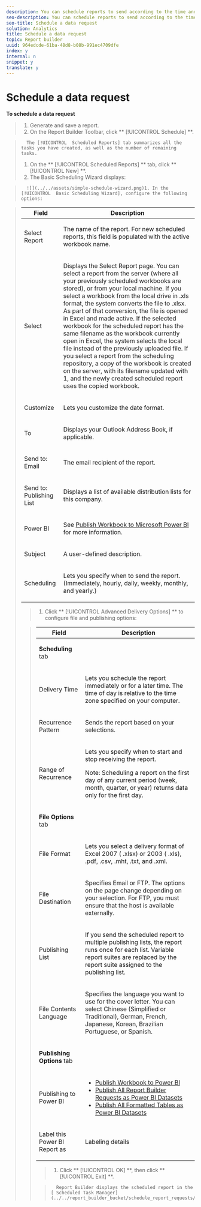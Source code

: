 ```yaml
---
description: You can schedule reports to send according to the time and file format that you define.
seo-description: You can schedule reports to send according to the time and file format that you define.
seo-title: Schedule a data request
solution: Analytics
title: Schedule a data request
topic: Report builder
uuid: 964edcde-61ba-48d8-b08b-991ec4709dfe
index: y
internal: n
snippet: y
translate: y
---
```


# Schedule a data request

**To schedule a data request** 

>1. Generate and save a report.
>1. On the Report Builder Toolbar, click ** [!UICONTROL  Schedule] **.

>       The [!UICONTROL  Scheduled Reports] tab summarizes all the tasks you have created, as well as the number of remaining tasks. 
>1. On the ** [!UICONTROL  Scheduled Reports] ** tab, click ** [!UICONTROL  New] **.
>1. The Basic Scheduling Wizard displays:

>       ![](../../assets/simple-schedule-wizard.png)1. In the [!UICONTROL  Basic Scheduling Wizard], configure the following options:


>    <table id="table_6D5B1B832EB0451293F1902E2A1D1068"> 
 <thead> 
  <tr> 
   <th colname="col1" class="entry"> Field </th> 
   <th colname="col2" class="entry"> Description </th> 
  </tr>
 </thead>
 <tbody> 
  <tr> 
   <td colname="col1"> <p>Select Report </p> </td> 
   <td colname="col2"> <p>The name of the report. For new scheduled reports, this field is populated with the active workbook name. </p> </td> 
  </tr> 
  <tr> 
   <td colname="col1"> <p>Select </p> </td> 
   <td colname="col2"> <p>Displays the <span class="wintitle"> Select Report</span> page. You can select a report from the server (where all your previously scheduled workbooks are stored), or from your local machine. If you select a workbook from the local drive in <span class="filepath"> .xls</span> format, the system converts the file to <span class="filepath"> .xlsx</span>. As part of that conversion, the file is opened in Excel and made active. If the selected workbook for the scheduled report has the same filename as the workbook currently open in Excel, the system selects the local file instead of the previously uploaded file. If you select a report from the scheduling repository, a copy of the workbook is created on the server, with its filename updated with 1, and the newly created scheduled report uses the copied workbook. </p> </td> 
  </tr> 
  <tr> 
   <td colname="col1"> <p>Customize </p> </td> 
   <td colname="col2"> <p>Lets you customize the date format. </p> </td> 
  </tr> 
  <tr> 
   <td colname="col1"> <p>To </p> </td> 
   <td colname="col2"> <p>Displays your Outlook Address Book, if applicable. </p> </td> 
  </tr> 
  <tr> 
   <td colname="col1"> <p>Send to: Email </p> </td> 
   <td colname="col2"> <p>The email recipient of the report. </p> </td> 
  </tr> 
  <tr> 
   <td colname="col1"> <p>Send to: Publishing List </p> </td> 
   <td colname="col2"> <p>Displays a list of available distribution lists for this company. </p> </td> 
  </tr> 
  <tr> 
   <td colname="col1"> <p>Power BI </p> </td> 
   <td colname="col2"> <p>See <a href="../../report_builder_bucket/power_bi/integration-power-bi.md#section_BA137EA92A46483F83BB5C1C40FBA002" format="dita" scope="local"> Publish Workbook to Microsoft Power BI</a> for more information. </p> </td> 
  </tr> 
  <tr> 
   <td colname="col1"> <p>Subject </p> </td> 
   <td colname="col2"> <p>A user-defined description. </p> </td> 
  </tr> 
  <tr> 
   <td colname="col1"> <p>Scheduling </p> </td> 
   <td colname="col2"> <p> Lets you specify when to send the report. (Immediately, hourly, daily, weekly, monthly, and yearly.) </p> </td> 
  </tr> 
 </tbody> 
</table>

>1. Click ** [!UICONTROL  Advanced Delivery Options] ** to configure file and publishing options:


>    <table id="table_1BA8A5600DE94A33B83B096E69CE15F3"> 
 <thead> 
  <tr> 
   <th colname="col1" class="entry"> Field </th> 
   <th colname="col2" class="entry"> Description </th> 
  </tr>
 </thead>
 <tbody> 
  <tr> 
   <td colname="col1"> <p><b>Scheduling</b> tab </p> </td> 
   <td colname="col2"> </td> 
  </tr> 
  <tr> 
   <td colname="col1"> <p>Delivery Time </p> </td> 
   <td colname="col2"> <p>Lets you schedule the report immediately or for a later time. The time of day is relative to the time zone specified on your computer. </p> </td> 
  </tr> 
  <tr> 
   <td colname="col1"> <p>Recurrence Pattern </p> </td> 
   <td colname="col2"> <p>Sends the report based on your selections. </p> </td> 
  </tr> 
  <tr> 
   <td colname="col1"> <p>Range of Recurrence </p> </td> 
   <td colname="col2"> <p>Lets you specify when to start and stop receiving the report. </p> <p> <p>Note:  Scheduling a report on the first day of any current period (week, month, quarter, or year) returns data only for the first day. </p> </p> </td> 
  </tr> 
  <tr> 
   <td colname="col1"> <p><b>File Options</b> tab </p> </td> 
   <td colname="col2"> </td> 
  </tr> 
  <tr> 
   <td colname="col1"> <p>File Format </p> </td> 
   <td colname="col2"> <p>Lets you select a delivery format of Excel 2007 (<span class="filepath"> .xlsx</span>) or 2003 (<span class="filepath"> .xls</span>), <span class="filepath"> .pdf</span>,<span class="filepath"> .csv,</span><span class="filepath"> .mht</span>,<span class="filepath"> .txt</span>, and<span class="filepath"> .xml</span>. </p> </td> 
  </tr> 
  <tr> 
   <td colname="col1"> <p> File Destination </p> </td> 
   <td colname="col2"> <p> Specifies Email or FTP. The options on the page change depending on your selection. For FTP, you must ensure that the host is available externally. </p> </td> 
  </tr> 
  <tr> 
   <td colname="col1"> <p>Publishing List </p> </td> 
   <td colname="col2"> <p> If you send the scheduled report to multiple publishing lists, the report runs once for each list. Variable report suites are replaced by the report suite assigned to the publishing list. </p> </td> 
  </tr> 
  <tr> 
   <td colname="col1"> <p>File Contents Language </p> </td> 
   <td colname="col2"> <p>Specifies the language you want to use for the cover letter. You can select Chinese (Simplified or Traditional), German, French, Japanese, Korean, Brazilian Portuguese, or Spanish. </p> </td> 
  </tr> 
  <tr> 
   <td colname="col1"> <p><b>Publishing Options</b> tab </p> </td> 
   <td colname="col2"> </td> 
  </tr> 
  <tr> 
   <td colname="col1"> <p>Publishing to Power BI </p> </td> 
   <td colname="col2"> 
    <ul id="ul_40697E4FB2CE4F34B857FBF153D6D6D5"> 
     <li id="li_023E4750814D415EBC899269C9EA5D46"><a href="../../report_builder_bucket/power_bi/integration-power-bi.md#section_BA137EA92A46483F83BB5C1C40FBA002" format="dita" scope="local"> Publish Workbook to Power BI</a> </li> 
     <li id="li_9B684BE22AF94ABC903405EE83951A80"><a href="../../report_builder_bucket/power_bi/integration-power-bi.md#section_E48148793E794169B766C73995897B9F" format="dita" scope="local"> Publish All Report Builder Requests as Power BI Datasets</a> </li> 
     <li id="li_7B0BD285BC1749D1B2C65759CA97877B"><a href="../../report_builder_bucket/power_bi/integration-power-bi.md#section_6F8422B90D3F4F7EB5D4C97BFFA807AD" format="dita" scope="local"> Publish All Formatted Tables as Power BI Datasets</a> </li> 
    </ul> </td> 
  </tr> 
  <tr> 
   <td colname="col1"> <p>Label this Power BI Report as </p> </td> 
   <td colname="col2"> <p>Labeling details </p> </td> 
  </tr> 
 </tbody> 
</table>

>1. Click ** [!UICONTROL  OK] **, then click ** [!UICONTROL  Exit] **.

>       Report Builder displays the scheduled report in the [ Scheduled Task Manager](../../report_builder_bucket/schedule_report_requests/r_arb_scheduled_reports.md#section_69306B8D833F4DF7BBFA53753B0E6C31). 
